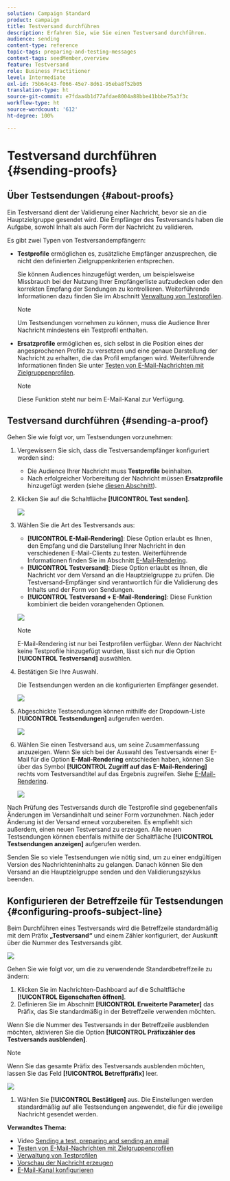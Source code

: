 ```yaml
---
solution: Campaign Standard
product: campaign
title: Testversand durchführen
description: Erfahren Sie, wie Sie einen Testversand durchführen.
audience: sending
content-type: reference
topic-tags: preparing-and-testing-messages
context-tags: seedMember,overview
feature: Testversand
role: Business Practitioner
level: Intermediate
exl-id: 75b64c43-f066-45e7-8d61-95eba8f52b05
translation-type: ht
source-git-commit: e7fdaa4b1d77afdae8004a88bbe41bbbe75a3f3c
workflow-type: ht
source-wordcount: '612'
ht-degree: 100%

---
```


# Testversand durchführen {#sending-proofs}

## Über Testsendungen {#about-proofs}

Ein Testversand dient der Validierung einer Nachricht, bevor sie an die Hauptzielgruppe gesendet wird. Die Empfänger des Testversands haben die Aufgabe, sowohl Inhalt als auch Form der Nachricht zu validieren. 

Es gibt zwei Typen von Testversandempfängern:

* **Testprofile** ermöglichen es, zusätzliche Empfänger anzusprechen, die nicht den definierten Zielgruppenkriterien entsprechen.

   Sie können Audiences hinzugefügt werden, um beispielsweise Missbrauch bei der Nutzung Ihrer Empfängerliste aufzudecken oder den korrekten Empfang der Sendungen zu kontrollieren. Weiterführende Informationen dazu finden Sie im Abschnitt [Verwaltung von Testprofilen](../../audiences/using/managing-test-profiles.md).

   >[!NOTE]
   >
   >Um Testsendungen vornehmen zu können, muss die Audience Ihrer Nachricht mindestens ein Testprofil enthalten.

* **Ersatzprofile** ermöglichen es, sich selbst in die Position eines der angesprochenen Profile zu versetzen und eine genaue Darstellung der Nachricht zu erhalten, die das Profil empfangen wird. Weiterführende Informationen finden Sie unter [Testen von E-Mail-Nachrichten mit Zielgruppenprofilen](../../sending/using/testing-messages-using-target.md).

   >[!NOTE]
   >
   >Diese Funktion steht nur beim E-Mail-Kanal zur Verfügung.

## Testversand durchführen {#sending-a-proof}

Gehen Sie wie folgt vor, um Testsendungen vorzunehmen:

1. Vergewissern Sie sich, dass die Testversandempfänger konfiguriert worden sind:
   * Die Audience Ihrer Nachricht muss **Testprofile** beinhalten.
   * Nach erfolgreicher Vorbereitung der Nachricht müssen **Ersatzprofile** hinzugefügt werden (siehe [diesen Abschnitt](../../sending/using/testing-messages-using-target.md)).

1. Klicken Sie auf die Schaltfläche **[!UICONTROL Test senden]**.

   ![](assets/bat_select.png)

1. Wählen Sie die Art des Testversands aus:

   * **[!UICONTROL E-Mail-Rendering]**: Diese Option erlaubt es Ihnen, den Empfang und die Darstellung Ihrer Nachricht in den verschiedenen E-Mail-Clients zu testen. Weiterführende Informationen finden Sie im Abschnitt [E-Mail-Rendering](../../sending/using/email-rendering.md).
   * **[!UICONTROL Testversand]**: Diese Option erlaubt es Ihnen, die Nachricht vor dem Versand an die Hauptzielgruppe zu prüfen. Die Testversand-Empfänger sind verantwortlich für die Validierung des Inhalts und der Form von Sendungen.
   * **[!UICONTROL Testversand + E-Mail-Rendering]**: Diese Funktion kombiniert die beiden vorangehenden Optionen.

   ![](assets/bat_select1.png)

   >[!NOTE]
   >
   >E-Mail-Rendering ist nur bei Testprofilen verfügbar. Wenn der Nachricht keine Testprofile hinzugefügt wurden, lässt sich nur die Option **[!UICONTROL Testversand]** auswählen.

1. Bestätigen Sie Ihre Auswahl.

   Die Testsendungen werden an die konfigurierten Empfänger gesendet.

   ![](assets/bat_select2.png)

1. Abgeschickte Testsendungen können mithilfe der Dropdown-Liste **[!UICONTROL Testsendungen]** aufgerufen werden.

   ![](assets/bat_view.png)

1. Wählen Sie einen Testversand aus, um seine Zusammenfassung anzuzeigen. Wenn Sie sich bei der Auswahl des Testversands einer E-Mail für die Option **E-Mail-Rendering** entschieden haben, können Sie über das Symbol **[!UICONTROL Zugriff auf das E-Mail-Rendering]** rechts vom Testversandtitel auf das Ergebnis zugreifen. Siehe [E-Mail-Rendering](../../sending/using/email-rendering.md).

   ![](assets/bat_view2.png)

Nach Prüfung des Testversands durch die Testprofile sind gegebenenfalls Änderungen im Versandinhalt und seiner Form vorzunehmen. Nach jeder Änderung ist der Versand erneut vorzubereiten. Es empfiehlt sich außerdem, einen neuen Testversand zu erzeugen. Alle neuen Testsendungen können ebenfalls mithilfe der Schaltfläche **[!UICONTROL Testsendungen anzeigen]** aufgerufen werden.

Senden Sie so viele Testsendungen wie nötig sind, um zu einer endgültigen Version des Nachrichteninhalts zu gelangen. Danach können Sie den Versand an die Hauptzielgruppe senden und den Validierungszyklus beenden.

## Konfigurieren der Betreffzeile für Testsendungen {#configuring-proofs-subject-line}

Beim Durchführen eines Testversands wird die Betreffzeile standardmäßig mit dem Präfix **„Testversand“** und einem Zähler konfiguriert, der Auskunft über die Nummer des Testversands gibt.

![](assets/proof-prefix.png)

Gehen Sie wie folgt vor, um die zu verwendende Standardbetreffzeile zu ändern:

1. Klicken Sie im Nachrichten-Dashboard auf die Schaltfläche **[!UICONTROL Eigenschaften öffnen]**.
1. Definieren Sie im Abschnitt **[!UICONTROL Erweiterte Parameter]** das Präfix, das Sie standardmäßig in der Betreffzeile verwenden möchten.

Wenn Sie die Nummer des Testversands in der Betreffzeile ausblenden möchten, aktivieren Sie die Option **[!UICONTROL Präfixzähler des Testversands ausblenden]**.

>[!NOTE]
>
>Wenn Sie das gesamte Präfix des Testversands ausblenden möchten, lassen Sie das Feld **[!UICONTROL Betreffpräfix]** leer.

![](assets/proof-prefix-configuration.png)

1. Wählen Sie **[!UICONTROL Bestätigen]** aus. Die Einstellungen werden standardmäßig auf alle Testsendungen angewendet, die für die jeweilige Nachricht gesendet werden.

**Verwandtes Thema:**

* Video [Sending a test, preparing and sending an email](../../sending/using/get-started-sending-messages.md#video)
* [Testen von E-Mail-Nachrichten mit Zielgruppenprofilen](../../sending/using/testing-messages-using-target.md)
* [Verwaltung von Testprofilen](../../audiences/using/managing-test-profiles.md)
* [Vorschau der Nachricht erzeugen](../../sending/using/previewing-messages.md)
* [E-Mail-Kanal konfigurieren](../../administration/using/configuring-email-channel.md)
